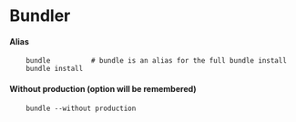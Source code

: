 # Bundler

#### Alias
		bundle			# bundle is an alias for the full bundle install
		bundle install

#### Without production (option will be remembered)
		bundle --without production